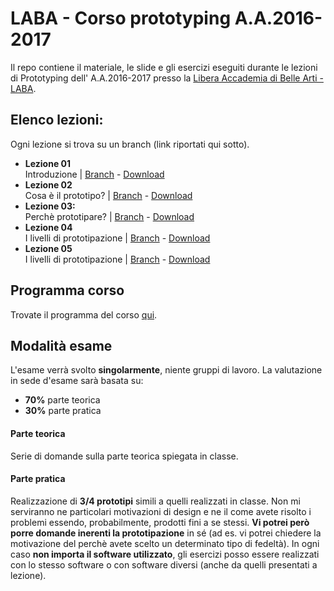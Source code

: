 # LABA - Corso prototyping A.A.2016-2017

Il repo contiene il materiale, le slide e gli esercizi eseguiti durante le lezioni di Prototyping dell' A.A.2016-2017 presso la [Libera Accademia di Belle Arti - LABA][laba].

## Elenco lezioni:
Ogni lezione si trova su un branch (link riportati qui sotto).

* **Lezione 01**  
Introduzione | [Branch][lezione-01-b] - [Download][lezione-01-z]
* **Lezione 02**  
Cosa è il prototipo? | [Branch][lezione-02-b] - [Download][lezione-02-z]
* **Lezione 03:**  
Perchè prototipare? | [Branch][lezione-03-b] - [Download][lezione-03-z]
* **Lezione 04**  
I livelli di prototipazione | [Branch][lezione-04-b] - [Download][lezione-04-z]
* **Lezione 05**  
I livelli di prototipazione | [Branch][lezione-05-b] - [Download][lezione-05-z]

## Programma corso
Trovate il programma del corso [qui][programma].

## Modalità esame
L'esame verrà svolto **singolarmente**, niente gruppi di lavoro. La valutazione in sede d'esame sarà basata su:
* **70%** parte teorica
* **30%** parte pratica

#### Parte teorica
Serie di domande sulla parte teorica spiegata in classe.

#### Parte pratica
Realizzazione di **3/4 prototipi** simili a quelli realizzati in classe. Non mi serviranno ne particolari motivazioni di design e ne il come avete risolto i problemi essendo, probabilmente, prodotti fini a se stessi. **Vi potrei però porre domande inerenti la prototipazione** in sé (ad es. vi potrei chiedere la motivazione del perchè avete scelto un determinato tipo di fedeltà). In ogni caso **non importa il software utilizzato**, gli esercizi posso essere realizzati con lo stesso software o con software diversi (anche da quelli presentati a lezione).

[laba]:            http://laba.edu/
[lezione-01-b]:    https://github.com/michelemazzucco/laba-prototyping-16-17/tree/lezione-01
[lezione-01-z]:    https://github.com/michelemazzucco/laba-prototyping-16-17/archive/lezione-01.zip
[lezione-02-b]:    https://github.com/michelemazzucco/laba-prototyping-16-17/tree/lezione-02
[lezione-02-z]:    https://github.com/michelemazzucco/laba-prototyping-16-17/archive/lezione-02.zip
[lezione-03-b]:    https://github.com/michelemazzucco/laba-prototyping-16-17/tree/lezione-03
[lezione-03-z]:    https://github.com/michelemazzucco/laba-prototyping-16-17/archive/lezione-03.zip
[lezione-04-b]:    https://github.com/michelemazzucco/laba-prototyping-16-17/tree/lezione-04
[lezione-04-z]:    https://github.com/michelemazzucco/laba-prototyping-16-17/archive/lezione-04.zip
[lezione-05-b]:    https://github.com/michelemazzucco/laba-prototyping-16-17/tree/lezione-05
[lezione-05-z]:    https://github.com/michelemazzucco/laba-prototyping-16-17/archive/lezione-05.zip

[programma]:       https://docs.google.com/document/d/1VJfyYe66XFqD6hpsJOhLkGUU1D2FXe0t7H7NDeF5u18/edit#heading=h.xzwoekkpgdag

